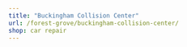 ```yaml
---
title: "Buckingham Collision Center"
url: /forest-grove/buckingham-collision-center/
shop: car repair
---
```

